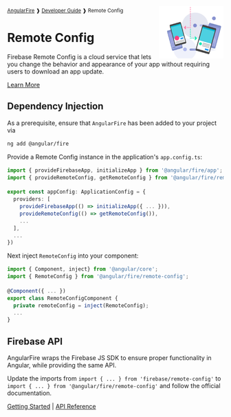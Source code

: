 <img align="right" width="30%" src="images/remote-config-illo_1x.png">

<small>
<a href="https://github.com/angular/angularfire">AngularFire</a> &#10097; <a href="../README.md#developer-guide">Developer Guide</a> &#10097; Remote Config
</small>

# Remote Config

Firebase Remote Config is a cloud service that lets you change the behavior and appearance of your app without requiring users to download an app update.

[Learn More](https://firebase.google.com/docs/remote-config/)

## Dependency Injection

As a prerequisite, ensure that `AngularFire` has been added to your project via
```bash
ng add @angular/fire
```

Provide a Remote Config instance in the application's `app.config.ts`:

```ts
import { provideFirebaseApp, initializeApp } from '@angular/fire/app';
import { provideRemoteConfig, getRemoteConfig } from '@angular/fire/remote-config';

export const appConfig: ApplicationConfig = {
  providers: [
    provideFirebaseApp(() => initializeApp({ ... })),
    provideRemoteConfig(() => getRemoteConfig()),
    ...
  ],
  ...
})
```

Next inject `RemoteConfig` into your component:

```ts
import { Component, inject} from '@angular/core';
import { RemoteConfig } from '@angular/fire/remote-config';

@Component({ ... })
export class RemoteConfigComponent {
  private remoteConfig = inject(RemoteConfig);
  ...
}
```

## Firebase API

AngularFire wraps the Firebase JS SDK to ensure proper functionality in Angular, while providing the same API.

Update the imports from `import { ... } from 'firebase/remote-config'` to `import { ... } from '@angular/fire/remote-config'` and follow the official documentation.

[Getting Started](https://firebase.google.com/docs/remote-config/get-started?platform=web) | [API Reference](https://firebase.google.com/docs/reference/js/remote-config)
